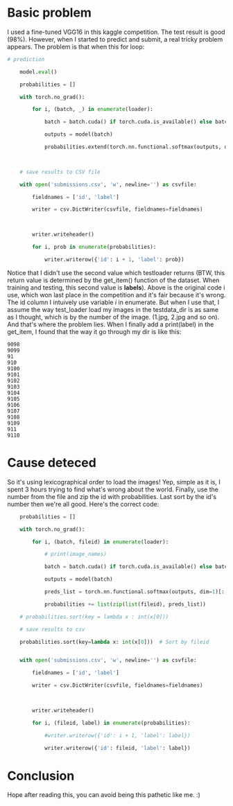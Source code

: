 # Basic problem

I used a fine-tuned VGG16 in this kaggle competition. The test result is good (98%). However, when I started to predict and submit, a real tricky problem appears. The problem is that when this for loop:

```python
# prediction

    model.eval()

    probabilities = []

    with torch.no_grad():

        for i, (batch, _) in enumerate(loader):

            batch = batch.cuda() if torch.cuda.is_available() else batch

            outputs = model(batch)

            probabilities.extend(torch.nn.functional.softmax(outputs, dim=1)[:, 1].cpu().numpy())

  

    # save results to CSV file

    with open('submissions.csv', 'w', newline='') as csvfile:

        fieldnames = ['id', 'label']

        writer = csv.DictWriter(csvfile, fieldnames=fieldnames)

  

        writer.writeheader()

        for i, prob in enumerate(probabilities):

            writer.writerow({'id': i + 1, 'label': prob})
```

Notice that I didn't use the second value which testloader returns (BTW, this return value is determined by the get_item() function of the dataset. When training and testing, this second value is **labels**). Above is the original code i use, which won last place in the competition and it's fair because it's wrong. The id column I intuively use variable *i* in enumerate. But when I use that, I assume the way test_loader load my images in the testdata_dir is as same as I thought, which is by the number of the image. (1.jpg, 2.jpg and so on). And that's where the problem lies. When I finally add a print(label) in the get_item, I found that the way it go through my dir is like this:

```shell
9098
9099
91
910
9100
9101
9102
9103
9104
9105
9106
9107
9108
9109
911
9110
```

# Cause deteced

So it's using lexicographical order to load the images! Yep, simple as it is, I spent 3 hours trying to find what's wrong about the world.
Finally, use the number from the file and zip the id with probabilities. Last sort by the id's number then we're all good. Here's the correct code:
```python
    probabilities = []

    with torch.no_grad():

        for i, (batch, fileid) in enumerate(loader):

            # print(image_names)

            batch = batch.cuda() if torch.cuda.is_available() else batch

            outputs = model(batch)

            preds_list = torch.nn.functional.softmax(outputs, dim=1)[:, 1].tolist()

            probabilities += list(zip(list(fileid), preds_list))

    # probabilities.sort(key = lambda x : int(x[0]))

    # save results to csv

    probabilities.sort(key=lambda x: int(x[0]))  # Sort by fileid


    with open('submissions.csv', 'w', newline='') as csvfile:

        fieldnames = ['id', 'label']

        writer = csv.DictWriter(csvfile, fieldnames=fieldnames)

  

        writer.writeheader()

        for i, (fileid, label) in enumerate(probabilities):

            #writer.writerow({'id': i + 1, 'label': label})

            writer.writerow({'id': fileid, 'label': label})
```


# Conclusion

Hope after reading this, you can avoid being this pathetic like me. :)

